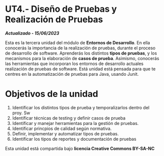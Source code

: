 # UT4.- Diseño de Pruebas y Realización de Pruebas

***Actualizado - 15/06/2023***


Esta es la tercera unidad del módulo de **Entornos de Desarrollo**. En ella conocerás la importancia de la realización de pruebas, durante el proceso de desarrollo de software. Aprenderás los distintos **tipos de pruebas**, y los mecanismos para la elaboración de **casos de prueba**. Asimismo, conocerás las herramientas que incorporan los entornos de desarrollo actuales realización de pruebas de software. Está unidad está pensada para que te centres en la automatización de pruebas para Java, usando Junit. 


# Objetivos de la unidad
1) Identificar los distintos tipos de prueba y temporalizarlos dentro del proy. Sw
2) Identificar técnicas de testing y definir casos de prueba						
3) Identificar y manejar herramientas para la gestión de pruebas.					
4) Identificar princpios de calidad según normativa.						
5) Definir, implementar y automatizar tipos de pruebas.						
6) Identificar los tipos de reportes y documentación de pruebas						

Esta unidad está compartida bajo **licencia Creative Commons BY-SA-NC** 

